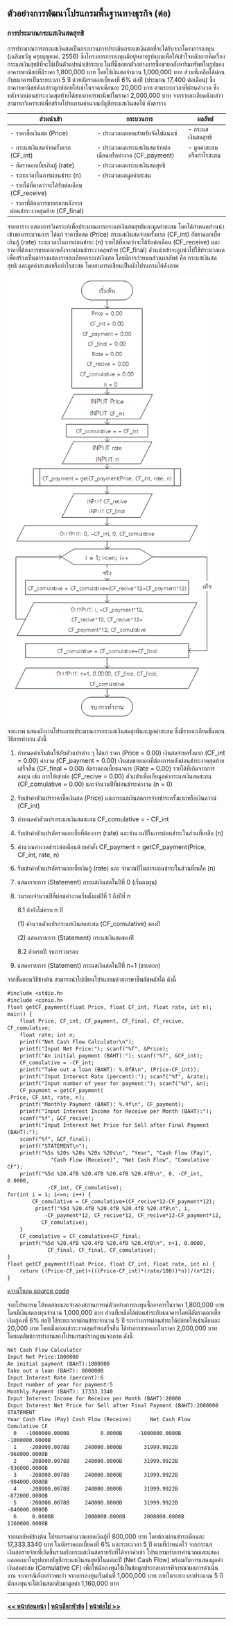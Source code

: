 ## ตัวอย่างการพัฒนาโปรแกรมพื้นฐานทางธุรกิจ (ต่อ)
### การประมาณกระแสเงินสดสุทธิ
การประมาณการกระแสเงินสดเป็นกระบวนการประเมินกระแสเงินสดที่จะได้รับจากโครงการลงทุน (เฉลิมขวัญ ครุธบุญยงค์. 2556) ซึ่งโครงการการลงทุนมีอยู่หลายรูปแบบเพื่อให้เข้าใจหลักการคิดเรื่องกระแสเงินสุทธิที่จะใช้เป็นตัวแปรนำเข้าระบบ ในที่นี้ขอยกตัวอย่างการซื้อขายอสังหาริมทรัพย์ในรูปของอาคารพาณิชย์ที่มีราคา 1,800,000 บาท โดยใช้เงินสดจำนวน 1,000,000 บาท ส่วนที่เหลือได้ผ่อนกับธนาคารเป็นระยะเวลา 5 ปี ด้วยอัตราดอกเบี้ยคงที่ 6% ต่อปี (ประมาณ 17,400 ต่อเดือน) ซึ่งอาคารพานิชย์ดังกล่าวถูกปล่อยให้เช่าในราคาเดือนละ 20,000 บาท ตามระยะเวลาที่ผ่อนค่างวด ซึ่งหลังจากผ่อนชำระงวดสุดท้ายได้ขายอาคารพานิชย์ในราคา 2,000,000 บาท จากรายละเอียดดังกล่าว สามารถวิเคราะห์เพื่อสร้างโปรแกรมคำนวณบัญชีกระแสเงินสดได้ ดังตาราง

| ส่วนนำเข้า | กระบวนการ | ผลลัพธ์ |
| --- | --- | --- |
| - ราคาซื้อเงินสด (Price) | - ประมวลผลยอดสำหรับจัดไฟแนนซ์ | - กระแสเงินสดสุทธิ |
| - กระแสเงินสดจ่ายครั้งแรก (CF_int) | - ประมวลผลกระแสเงินสดจ่ายต่อเดือนหรือค่างวด (CF_payment) | - มูลค่าสะสมหรือกำไรสะสม |
| - อัตราดอกเบี้ยเกินกู้ (rate) | - ประมวลผลกระแสเงินสดสุทธิ |  |
| - ระยะเวลาในการผ่อนชำระ (n) | - ประมวลผลมูลค่าสะสม |  |
| - รายได้ที่คาดว่าจะได้รับต่อเดือน (CF_receive) |  |  |
| - ราคาที่ต้องการขายออกหลังจากผ่อนชำระงวดสุดท้าย (CF_final) |  |  |

จากตาราง แสดงการวิเคราะห์เพื่อประมาณการกระแสเงินสดสุทธิและมูลค่าสะสม โดยได้กำหนดส่วนนำเข้าของกระบวนการ ได้แก่ ราคาซื้อสด (Price) กระแสเงินสดจ่ายครั้งแรก (CF_int) อัตราดอกเบี้ยเกินกู้ (rate) ระยะเวลาในการผ่อนชำระ (n) รายได้ที่คาดว่าจะได้รับต่อเดือน (CF_receive) และ ราคาที่ต้องการขายออกหลังจากผ่อนชำระงวดสุดท้าย (CF_final) ส่วนนำเข้าจะถูกนำไปใช้ประมวลผลเพื่อสร้างเป็นตารางแสดงรายละเอียดกระแสเงินสด โดยมีการกำหนดส่วนผลลัพธ์ คือ กระแสเงินสดสุทธิ และมูลค่าสะสมหรือกำไรสะสม โดยสามารถเขียนเป็นผังโปรแกรมได้ดังภาพ

<img src=img/0906.png>

จากภาพ แสดงผังงานโปรแกรมประมาณการกระแสเงินสดสุทธิและมูลค่าสะสม ซึ่งมีรายละเอียดขั้นตอนวิธีการทำงาน ดังนี้
1.  กำหนดค่าเริ่มต้นให้กับตัวแปรต่าง ๆ ได้แก่ ราคา (Price = 0.00) เงินสดจ่ายครั้งแรก (CF_int = 0.00) ค่างวด (CF_payment = 0.00) เงินสดขายออกที่ต้องการหลังผ่อนชำระงวดสุดท้ายเสร็จสิ้น (CF_final = 0.00) อัตราดอกเบี้ยธนาคาร (Rate = 0.00) รายได้ที่เกิดจากการลงทุน เช่น การให้เช่าต่อ (CF_recive = 0.00) ตัวแปรเพื่อเก็บมูลค่ากระแสเงินสดสะสม (CF_comulative = 0.00) และจำนวนปีที่ผ่อนชำระค่างวด (n = 0)
2.  รับเข้าค่าตัวแปรราคาซื้อเงินสด (Price) และกระแสเงินสดการจ่ายชำระครั้งแรกหรือเงินดาวน์ (CF_int) 
3.  กำหนดค่าตัวแปรกระแสเงินสดสะสม CF_comulative = - CF_int
4.  รับเข้าค่าตัวแปรอัตราดอกเบี้ยที่ต้องการ (rate) และจำนวนปีในการผ่อนชำระในส่วนที่เหลือ (n)
5.  คำนวณค่างวดชำระต่อเดือนด้วยคำสั่ง CF_payment = getCF_payment(Price, CF_int, rate, n)
6.  รับเข้าค่าตัวแปรอัตราดอกเบี้ยเงินกู้ (rate) และ จำนวนปีในการผ่อนชำระในส่วนที่เหลือ (n)
7.  แสดงรายการ (Statement) กระแสเงินสดในปีที่ 0 (เริ่มลงทุน)
8.  วนรอบจำนวนปีที่ผ่อนค่างวดเริ่มตั้งแต่ปีที่ 1 ถึงปีที่ n

      8.1 ถ้ายังไม่ครบ n ปี

    (1) คำนวนตัวแปรกระแสเงินสดสะสม (CF_comulative) ของปี

    (2) แสดงรายการ (Statement) กระแสเงินสดของปี

      8.2 ถ้าครบปี จบการวนรอบ

9.  แสดงรายการ (Statement) กระแสเงินสดในปีที่ n+1 (ขายออก)
  
จากขั้นตอนวิธีข้างต้น สามารถนำไปเขียนโปรแกรมด้วยภาษาซีพลัสพลัสได้ ดังนี้ 

```
#include <stdio.h>
#include <conio.h>
float getCF_payment(float Price, float CF_int, float rate, int n);
main() {
    float Price, CF_int, CF_payment, CF_final, CF_recive, CF_comulative;
    float rate; int n;
    printf("Net Cash Flow Calculator\n");
    printf("Input Net Price:"); scanf("%f", &Price);
    printf("An initial payment (BAHT):"); scanf("%f", &CF_int);
    CF_comulative = -CF_int;
    printf("Take out a loan (BAHT): %.0fB\n", (Price-CF_int));
    printf("Input Interest Rate (percent):"); scanf("%f", &rate);
    printf("Input number of year for payment:"); scanf("%d", &n);
    CF_payment = getCF_payment(
.Price, CF_int, rate, n);
    printf("Monthly Payment (BAHT): %.4f\n", CF_payment);
    printf("Input Interest Income for Receive per Month (BAHT):"); 
    scanf("%f", &CF_recive);
    printf("Input Interest Net Price for Sell after Final Payment (BAHT):");
    scanf("%f", &CF_final);
    printf("STATEMENT\n");
    printf("%5s %20s %20s %20s %20s\n", "Year", "Cash Flow (Pay)", 
              "Cash Flow (Receive)", "Net Cash Flow", "Comulative CF");
    printf("%5d %20.4fB %20.4fB %20.4fB %20.4fB\n", 0, -CF_int, 0.0000, 
             -CF_int, CF_comulative);
for(int i = 1; i<=n; i++) {
        CF_comulative = CF_comulative+(CF_recive*12-CF_payment*12);
         printf("%5d %20.4fB %20.4fB %20.4fB %20.4fB\n", i, 
            -CF_payment*12, CF_recive*12, CF_recive*12-CF_payment*12, 
           CF_comulative);
    }
    CF_comulative = CF_comulative+CF_final;
    printf("%5d %20.4fB %20.4fB %20.4fB %20.4fB\n", n+1, 0.0000, 
             CF_final, CF_final, CF_comulative);
}
float getCF_payment(float Price, float CF_int, float rate, int n) {
    return ((Price-CF_int)+(((Price-CF_int)*(rate/100))*n))/(n*12);
}
```
[ดาวน์โหลด source code](src/ch09_06.cpp)

จากโปรแกรม ได้ทดสอบและจำลองสถานการณ์ตัวอย่างการลงทุนซื้ออาคารในราคา 1,800,000 บาท โดยมีเงินสดลงทุนจำนวน 1,000,000 บาท ส่วนที่เหลือได้ผ่อนชำระกับธนาคารโดยมีอัตราดอกเบี้ยเงินกู้คงที่ 6% ต่อปี ใช้ระยะเวลาผ่อนชำระจำนวน 5 ปี ระหว่างการผ่อนชำระได้ปล่อยให้เช่าเดือนละ 20,000 บาท โดยเมื่อผ่อนชำระงวดสุดท้ายเสร็จสิ้น ได้ทำการขายออกในราคา 2,000,000 บาท โดยผลลัพธ์การทำงานของโปรแกรมปรากฏบนจอภาพ ดังนี้

```
Net Cash Flow Calculator
Input Net Price:1800000
An initial payment (BAHT):1000000
Take out a loan (BAHT): 800000B
Input Interest Rate (percent):6
Input number of year for payment:5
Monthly Payment (BAHT): 17333.3340
Input Interest Income for Receive per Month (BAHT):20000
Input Interest Net Price for Sell after Final Payment (BAHT):2000000
STATEMENT
Year Cash Flow (Pay) Cash Flow (Receive)      Net Cash Flow        Comulative CF
  0   -1000000.0000B          0.0000B     -1000000.0000B   -1000000.0000B
  1    -208000.0078B     240000.0000B       31999.9922B    -968000.0000B
  2    -208000.0078B     240000.0000B       31999.9922B    -936000.0000B
  3    -208000.0078B     240000.0000B       31999.9922B    -904000.0000B
  4    -208000.0078B     240000.0000B       31999.9922B    -872000.0000B
  5    -208000.0078B     240000.0000B       31999.9922B    -840000.0000B
  6     0.0000B          2000000.0000B      2000000.0000B   1160000.0000B
```

จากผลลัพธ์ข้างต้น โปรแกรมคำนวณยอดเงินกู้ที่ 800,000 บาท โดยต้องผ่อนชำระเดือนละ 17,333.3340 บาท ในอัตราดอกเบี้ยคงที่ 6% และระยะเวลา 5 ปี ตามที่กำหนดไว้ จากกระแสเงินสดรายจ่ายที่เกิดขึ้นรวมกับกระแสเงินสดรายรับที่ได้จากค่าเช่า โปรแกรมทำการคำนวณและแสดงผลออกมาในรูปแบบบัญชีกระแสเงินสดสุทธิในแต่ละปี (Net Cash Flow) พร้อมกับการแสดงมูลค่าเงินสดสะสม (Comulative CF) เพื่อให้นักลงทุนใช้เป็นข้อมูลประกอบการพิจารณาผลการดำเนินงาน จากกรณีดังกล่าวพบว่า จากการลงทุนเริ่มต้นที่ 1,000,000 บาท ภายในระยะเวลาประมาณ 5 ปี นักลงทุนจะได้เงินสดกลับมามูลค่า 1,160,000 บาท 

---
#### [<< หน้าก่อนหน้า](0903-5.md) | [หน้าเลือกหัวข้อ](README.md) | [หน้าต่อไป >>](0903-7.md)
---


